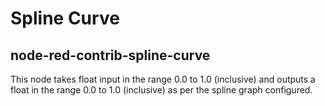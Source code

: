 # Spline Curve
## node-red-contrib-spline-curve

This node takes float input in the range 0.0 to 1.0 (inclusive) and outputs a float in the range 0.0 to 1.0 (inclusive) as per the spline graph configured.

